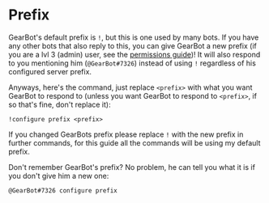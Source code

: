 # Prefix

GearBot's default prefix is `!`, but this is one used by many bots. If you have any other bots that also reply to this, you can give GearBot a new prefix (if you are a lvl 3 (admin) user, see the [permissions guide](Configuring%20permissions))!
It will also respond to you mentioning him (`@GearBot#7326`) instead of using `!` regardless of his configured server prefix.

Anyways, here's the command, just replace `<prefix>` with what you want GearBot to respond to (unless you want GearBot to respond to `<prefix>`, if so that's fine, don't replace it):

```
!configure prefix <prefix>
```

If you changed GearBots prefix please replace `!` with the new prefix in further commands, for this guide all the commands will be using my default prefix.

Don't remember GearBot's prefix? No problem, he can tell you what it is if you don't give him a new one:

```
@GearBot#7326 configure prefix
```
